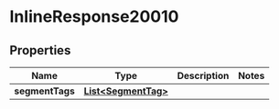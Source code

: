 

# InlineResponse20010

## Properties

Name | Type | Description | Notes
------------ | ------------- | ------------- | -------------
**segmentTags** | [**List&lt;SegmentTag&gt;**](SegmentTag.md) |  | 



